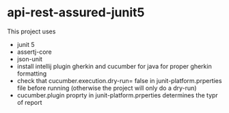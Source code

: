 # api-rest-assured-junit5

This project uses

- junit 5
- assertj-core
- json-unit
- install intellij plugin gherkin and cucumber for java  for proper gherkin formatting
- check that cucumber.execution.dry-run= false in  junit-platform.prperties file before running (otherwise the project will only do a dry-run)
- cucumber.plugin proprty in  junit-platform.prperties determines the typr of report


